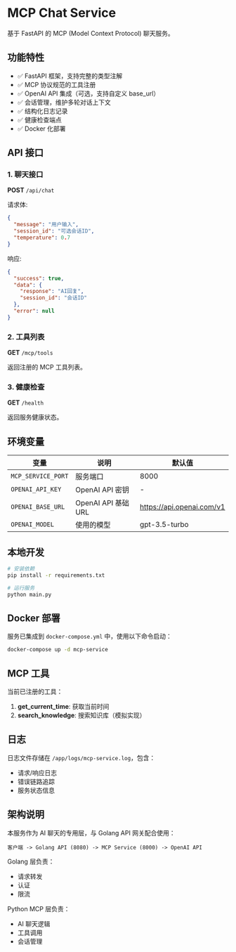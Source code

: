 # MCP Chat Service

基于 FastAPI 的 MCP (Model Context Protocol) 聊天服务。

## 功能特性

- ✅ FastAPI 框架，支持完整的类型注解
- ✅ MCP 协议规范的工具注册
- ✅ OpenAI API 集成（可选，支持自定义 base_url）
- ✅ 会话管理，维护多轮对话上下文
- ✅ 结构化日志记录
- ✅ 健康检查端点
- ✅ Docker 化部署

## API 接口

### 1. 聊天接口

**POST** `/api/chat`

请求体:
```json
{
  "message": "用户输入",
  "session_id": "可选会话ID",
  "temperature": 0.7
}
```

响应:
```json
{
  "success": true,
  "data": {
    "response": "AI回复",
    "session_id": "会话ID"
  },
  "error": null
}
```

### 2. 工具列表

**GET** `/mcp/tools`

返回注册的 MCP 工具列表。

### 3. 健康检查

**GET** `/health`

返回服务健康状态。

## 环境变量

| 变量 | 说明 | 默认值 |
|------|------|--------|
| `MCP_SERVICE_PORT` | 服务端口 | 8000 |
| `OPENAI_API_KEY` | OpenAI API 密钥 | - |
| `OPENAI_BASE_URL` | OpenAI API 基础URL | https://api.openai.com/v1 |
| `OPENAI_MODEL` | 使用的模型 | gpt-3.5-turbo |

## 本地开发

```bash
# 安装依赖
pip install -r requirements.txt

# 运行服务
python main.py
```

## Docker 部署

服务已集成到 `docker-compose.yml` 中，使用以下命令启动：

```bash
docker-compose up -d mcp-service
```

## MCP 工具

当前已注册的工具：

1. **get_current_time**: 获取当前时间
2. **search_knowledge**: 搜索知识库（模拟实现）

## 日志

日志文件存储在 `/app/logs/mcp-service.log`，包含：

- 请求/响应日志
- 错误链路追踪
- 服务状态信息

## 架构说明

本服务作为 AI 聊天的专用层，与 Golang API 网关配合使用：

```
客户端 -> Golang API (8080) -> MCP Service (8000) -> OpenAI API
```

Golang 层负责：
- 请求转发
- 认证
- 限流

Python MCP 层负责：
- AI 聊天逻辑
- 工具调用
- 会话管理
